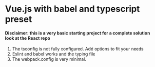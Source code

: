# Vue.js with babel and typescript preset

#### Disclaimer: this is a very basic starting project for a complete solution look at the React repo

1. The tsconfig is not fully configured. Add options to fit your needs
2. Eslint and babel works and the typing file
3. The webpack.config is very minimal.